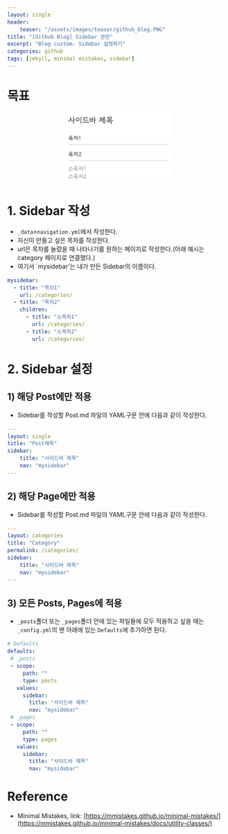 ```yaml
---
layout: single
header:
    teaser: "/assets/images/teaser/github_blog.PNG"
title: "[Github Blog] Sidebar 관련"
excerpt: "Blog custom. Sidebar 설정하기"
categories: github
tags: [jekyll, minimal mistakes, sidebar]
---
```

# 목표 

<p style="text-align:center;">
    <img src="/assets/images/sidebar.PNG">
</p>

# 1. Sidebar 작성
* `_data`>`navigation.yml`에서 작성한다.
* 자신이 만들고 싶은 목차를 작성한다. 
* url은 목차를 눌렀을 때 나타나기를 원하는 페이지로 작성한다.(아래 예시는 category 페이지로 연결했다.)
* 여기서 `mysidebar'는 내가 만든 Sidebar의 이름이다.

```yaml
mysidebar:
  - title: "목차1"
    url: /categories/
  - title: "목차2"
    children: 
      - title: "소목차1"
        url: /categories/
      - title: "소목차2"
        url: /categories/
```

# 2. Sidebar 설정
## 1) 해당 Post에만 적용
* Sidebar를 작성할 Post.md 파일의 YAML구문 안에 다음과 같이 작성한다. 

```yaml
---
layout: single
title: "Post제목"
sidebar:
    title: "사이드바 제목"
    nav: "mysidebar"
---      
```

## 2) 해당 Page에만 적용
* Sidebar를 작성할 Post.md 파일의 YAML구문 안에 다음과 같이 작성한다. 

```yaml
---
layout: categories
title: "Category"
permalink: /categories/
sidebar:
    title: "사이드바 제목"
    nav: "mysidebar"
---
```

## 3) 모든 Posts, Pages에 적용
* `_posts`폴더 또는 `_pages`폴더 안에 있는 파일들에 모두 적용하고 싶을 때는 `_config.yml`의 맨 아래에 있는 `Defaults`에 추가하면 된다. 

 ```yaml
 # Defaults
defaults:
  # _posts
  - scope:
      path: ""
      type: posts
    values:
      sidebar:
        title: "사이드바 제목"
        nav: "mysidebar"
  # _pages
  - scope:
      path: ""
      type: pages
    values:
      sidebar:
        title: "사이드바 제목"
        nav: "mysidebar"
 ```

<div class="notice" markdown="1">

# Reference
* Minimal Mistakes, link: [https://mmistakes.github.io/minimal-mistakes/](https://mmistakes.github.io/minimal-mistakes/docs/utility-classes/)
</div>
